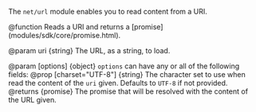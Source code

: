 <!-- This Source Code Form is subject to the terms of the Mozilla Public
   - License, v. 2.0. If a copy of the MPL was not distributed with this
   - file, You can obtain one at http://mozilla.org/MPL/2.0/. -->

The `net/url` module enables you to read content from a URI.

<api name="readURI">
@function
  Reads a URI and returns a [promise](modules/sdk/core/promise.html).

@param uri {string}
  The URL, as a string, to load.

@param [options] {object}
  `options` can have any or all of the following fields:
  @prop [charset="UTF-8"] {string}
    The character set to use when read the content of the `uri` given.
    Defaults to `UTF-8` if not provided.
@returns {promise}
  The promise that will be resolved with the content of the URL given.
</api>
